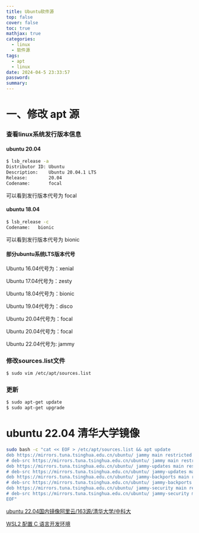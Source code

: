 ```yaml
---
title: Ubuntu软件源
top: false
cover: false
toc: true
mathjax: true
categories:
  - linux
  - 软件源
tags:
  - apt
  - linux
date: 2024-04-5 23:33:57
password:
summary:
---
```


# 一、修改 apt 源

### 查看linux系统发行版本信息

#### ubuntu 20.04

```bash
$ lsb_release -a
Distributor ID:	Ubuntu
Description:	Ubuntu 20.04.1 LTS
Release:	    20.04
Codename:	    focal
```

可以看到发行版本代号为 focal

#### ubuntu 18.04

```bash
$ lsb_release -c
Codename:	bionic
```

可以看到发行版本代号为 bionic

#### 部分ubuntu系统LTS版本代号

Ubuntu 16.04代号为：xenial

Ubuntu 17.04代号为：zesty

Ubuntu 18.04代号为：bionic

Ubuntu 19.04代号为：disco

Ubuntu 20.04代号为：focal

Ubuntu 20.04代号为：focal

Ubuntu 22.04代号为:  jammy

### 修改sources.list文件

```bash
$ sudo vim /etc/apt/sources.list
```

### 更新

```bash
$ sudo apt-get update
$ sudo apt-get upgrade
```

# ubuntu 22.04 清华大学镜像

```bash
sudo bash -c "cat << EOF > /etc/apt/sources.list && apt update 
deb https://mirrors.tuna.tsinghua.edu.cn/ubuntu/ jammy main restricted universe multiverse
# deb-src https://mirrors.tuna.tsinghua.edu.cn/ubuntu/ jammy main restricted universe multiverse
deb https://mirrors.tuna.tsinghua.edu.cn/ubuntu/ jammy-updates main restricted universe multiverse
# deb-src https://mirrors.tuna.tsinghua.edu.cn/ubuntu/ jammy-updates main restricted universe multiverse
deb https://mirrors.tuna.tsinghua.edu.cn/ubuntu/ jammy-backports main restricted universe multiverse
# deb-src https://mirrors.tuna.tsinghua.edu.cn/ubuntu/ jammy-backports main restricted universe multiverse
deb https://mirrors.tuna.tsinghua.edu.cn/ubuntu/ jammy-security main restricted universe multiverse
# deb-src https://mirrors.tuna.tsinghua.edu.cn/ubuntu/ jammy-security main restricted universe multiverse
EOF"
```





[ubuntu 22.04国内镜像阿里云/163源/清华大学/中科大](https://www.myfreax.com/ubuntu-22-04geng-gai-jing-xiang-ruan-jian-yuan/)

[WSL2 配置 C 语言开发环境](https://blog.huohaodong.com/blog/wsl2-development-environment-configuration)
